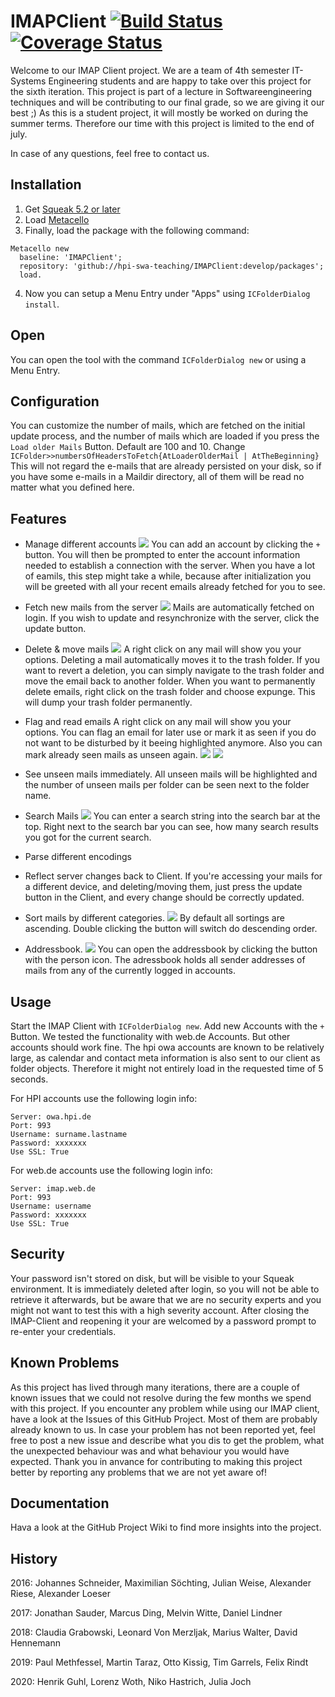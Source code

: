 # IMAPClient [![Build Status](https://travis-ci.org/hpi-swa-teaching/IMAPClient.svg?branch=develop)](https://travis-ci.org/hpi-swa-teaching/IMAPClient) [![Coverage Status](https://coveralls.io/repos/github/hpi-swa-teaching/IMAPClient/badge.svg?branch=develop)](https://coveralls.io/github/hpi-swa-teaching/IMAPClient?branch=develop)
 
Welcome to our IMAP Client project. We are a team of 4th semester IT-Systems Engineering students and are happy to take over this project for the sixth iteration.
This project is part of a lecture in Softwareengineering techniques and will be contributing to our final grade, so we are giving it our best ;)
As this is a student project, it will mostly be worked on during the summer terms. Therefore our time with this project is limited to the end of july.

In case of any questions, feel free to contact us.
 
## Installation
1. Get [Squeak 5.2 or later](http://www.squeak.org)
2. Load [Metacello](https://github.com/metacello/metacello)
3. Finally, load the package with the following command:

```
Metacello new
  baseline: 'IMAPClient';
  repository: 'github://hpi-swa-teaching/IMAPClient:develop/packages';
  load.
```

4. Now you can setup a Menu Entry under "Apps" using `ICFolderDialog install`.


## Open
You can open the tool with the command `ICFolderDialog new` or using a Menu Entry.

 ## Configuration
 You can customize the number of mails, which are fetched on the initial update process, and the number of mails which are loaded if you press the `Load older Mails` Button. Default are 100 and 10. Change `ICFolder>>numbersOfHeadersToFetch{AtLoaderOlderMail | AtTheBeginning}`
 This will not regard the e-mails that are already persisted on your disk, so if you have some e-mails in a Maildir directory, all of them will be read no matter what you defined here.
 
 ## Features
 - Manage different accounts
  ![](screenshots/addAccount.png)
  You can add an account by clicking the `+` button. You will then be prompted to enter the account information needed to establish a connection with the server.
  When you have a lot of eamils, this step might take a while, because after initialization you will be greeted with all your recent emails already fetched for you to see.
  
 - Fetch new mails from the server
  ![](screenshots/updating.png)
  Mails are automatically fetched on login. If you wish to update and resynchronize with the server, click the update button.
  
 - Delete & move mails
 ![](screenshots/move.png)
 A right click on any mail will show you your options. Deleting a mail automatically moves it to the trash folder. If you want to revert a deletion, you can simply navigate to the trash folder and move the email back to another folder.
 When you want to permanently delete emails, right click on the trash folder and choose expunge. This will dump your trash folder permanently.
 
 - Flag and read emails
  A right click on any mail will show you your options. You can flag an email for later use or mark it as seen if you do not want to be disturbed by it beeing highlighted anymore. Also you can mark already seen mails as unseen again.
  ![](screenshots/flag.png)
  ![](screenshots/unflag.png)
    
 - See unseen mails immediately. 
 All unseen mails will be highlighted and the number of unseen mails per folder can be seen next to the folder name.
 
 - Search Mails
  ![](screenshots/search.png)
  You can enter a search string into the search bar at the top. Right next to the search bar you can see, how many search results you got for the current search.
 
 - Parse different encodings
 
 - Reflect server changes back to Client. 
 If you're accessing your mails for a different device, and deleting/moving them, just press the update button in the Client, and every change should be correctly updated.
 
 - Sort mails by different categories. 
   ![](screenshots/sort.png)
 By default all sortings are ascending. Double clicking the button will switch do descending order.
 
 - Addressbook. 
   ![](screenshots/addressbook.png)
 You can open the addressbook by clicking the button with the person icon. The adressbook holds all sender addresses of mails from any of the currently logged in accounts.

## Usage
Start the IMAP Client with `ICFolderDialog new`. Add new Accounts with the `+` Button. We tested the functionality with web.de Accounts. But other accounts should work fine.
The hpi owa accounts are known to be relatively large, as calendar and contact meta information is also sent to our client as folder objects. Therefore it might not entirely load in the requested time of 5 seconds.

For HPI accounts use the following login info:
``` 
Server: owa.hpi.de
Port: 993
Username: surname.lastname
Password: xxxxxxx
Use SSL: True
```
For web.de accounts use the following login info:
``` 
Server: imap.web.de
Port: 993
Username: username
Password: xxxxxxx
Use SSL: True
```

## Security
Your password isn't stored on disk, but will be visible to your Squeak environment. It is immediately deleted after login, so you will not be able to retrieve it afterwards, but be aware that we are no security experts and you might not want to test this with a high severity account.
After closing the IMAP-Client and reopening it your are welcomed by a password prompt to re-enter your credentials.

## Known Problems

As this project has lived through many iterations, there are a couple of known issues that we could not resolve during the few months we spend with this project. 
If you encounter any problem while using our IMAP client, have a look at the Issues of this GitHub Project. Most of them are probably already known to us.
In case your problem has not been reported yet, feel free to post a new issue and describe what you dis to get the problem, what the unexpected behaviour was and what behaviour you would have expected. 
Thank you in anvance for contributing to making this project better by reporting any problems that we are not yet aware of!

## Documentation

Hava a look at the GitHub Project Wiki to find more insights into the project.

## History
2016: Johannes Schneider, Maximilian Söchting, Julian Weise, Alexander Riese, Alexander Loeser

2017: Jonathan Sauder, Marcus Ding, Melvin Witte, Daniel Lindner

2018: Claudia Grabowski, Leonard Von Merzljak, Marius Walter, David Hennemann

2019: Paul Methfessel, Martin Taraz, Otto Kissig, Tim Garrels, Felix Rindt

2020: Henrik Guhl, Lorenz Woth, Niko Hastrich, Julia Joch
